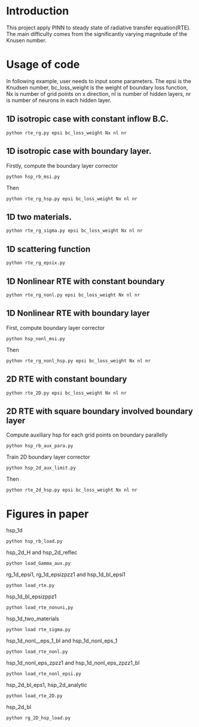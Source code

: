 # Introduction
This project apply PINN to steady state of radiative transfer equation(RTE). The main difficulty comes from
the significantly varying magnitude of the Knusen number. 


# Usage of code
In following example, user needs to input some parameters. The epsi is the Knudsen number, bc_loss_weight is the weight of boundary loss
function, Nx is number of grid points on x direction, nl is number of hidden layers, nr is number of neurons in each hidden layer.
## 1D isotropic case with constant inflow B.C.
```
python rte_rg.py epsi bc_loss_weight Nx nl nr
```
## 1D isotropic case with boundary layer.
Firstly, compute the boundary layer corrector
```
python hsp_rb_msi.py
```
Then 
```
python rte_rg_hsp.py epsi bc_loss_weight Nx nl nr
```
## 1D two materials.
```
python rte_rg_sigma.py epsi bc_loss_weight Nx nl nr
```
## 1D scattering function
```
python rte_rg_epsix.py
```
## 1D Nonlinear RTE with constant boundary
```
python rte_rg_nonl.py epsi bc_loss_weight Nx nl nr
```
## 1D Nonlinear RTE with boundary layer
First, compute boundary layer corrector
```
python hsp_nonl_msi.py
```
Then 
```
python rte_rg_nonl_hsp.py epsi bc_loss_weight Nx nl nr
```
## 2D RTE with constant boundary
```
python rte_2D.py epsi bc_loss_weight Nx nl nr
```
## 2D RTE with square boundary involved boundary layer
Compute auxiliary hsp for each grid points on boundary parallelly
```
python hsp_rb_aux_para.py
```
Train 2D boundary layer corrector
```
python hsp_2d_aux_limit.py
```
Then
```
python rte_2d_hsp.py epsi bc_loss_weight Nx nl nr
```
# Figures in paper
hsp_1d
```
python hsp_rb_load.py
```
hsp_2d_H and hsp_2d_reflec
```
python load_Gamma_aux.py
```
rg_1d_epsi1, rg_1d_epsizpzz1 and hsp_1d_bl_epsi1
```
python load_rte.py
```
hsp_1d_bl_epsizppz1
```
python load_rte_nonuni,py
```
hsp_1d_two_materials
```
python load rte_sigma.py
```
hsp_1d_nonl__eps_1_bl and hsp_1d_nonl_eps_1
```
python load_rte_nonl.py
```
hsp_1d_nonl_eps_zpzz1 and hsp_1d_nonl_eps_zpzz1_bl
```
python load_rte_nonl_epsi.py
```
hsp_2d_bl_eps1, hsp_2d_analytic
```
python load_rte_2D.py
```
hsp_2d_bl
```
python rg_2D_hsp_load.py
```

